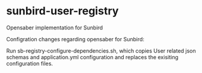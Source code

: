 # sunbird-user-registry
Opensaber implementation for Sunbird

Configration changes regarding opensaber for Sunbird:

Run sb-registry-configure-dependencies.sh, which copies User related json schemas and application.yml configuration and replaces the exisiting configuration files.

